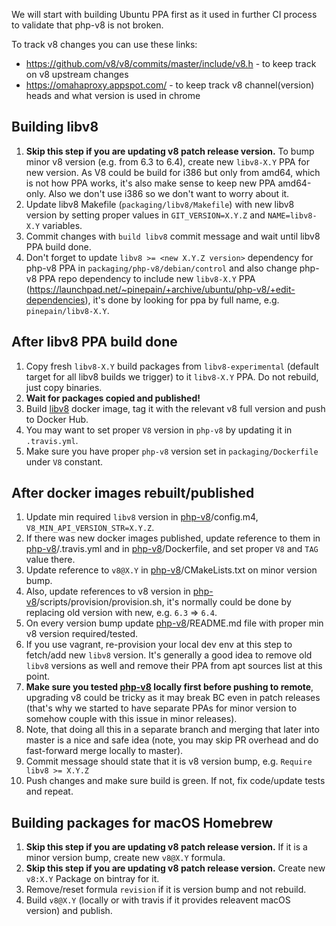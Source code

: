 We will start with building Ubuntu PPA first as it used in further CI process to validate that php-v8 is not broken.

To track v8 changes you can use these links:
 - https://github.com/v8/v8/commits/master/include/v8.h - to keep track on v8 upstream changes
 - https://omahaproxy.appspot.com/ - to keep track v8 channel(version) heads and what version is used in chrome


## Building libv8

1. **Skip this step if you are updating v8 patch release version.** To bump minor v8 version (e.g. from 6.3 to 6.4), 
   create new `libv8-X.Y` PPA for new version. As V8 could be build for i386 but only from amd64, which is not how PPA
   works, it's also make sense to keep new PPA amd64-only. Also we don't use i386 so we don't want to worry about it.
2. Update libv8 Makefile (`packaging/libv8/Makefile`) with new libv8 version by setting proper values in
   `GIT_VERSION=X.Y.Z` and `NAME=libv8-X.Y` variables.
3. Commit changes with `build libv8` commit message and wait until libv8 PPA build done.
4. Don't forget to update `libv8 >= <new X.Y.Z version>` dependency for php-v8 PPA in `packaging/php-v8/debian/control`
   and also change php-v8 PPA repo dependency to include new `libv8-X.Y` PPA
   (https://launchpad.net/~pinepain/+archive/ubuntu/php-v8/+edit-dependencies), it's done by looking for ppa by full name,
   e.g. `pinepain/libv8-X.Y`.

## After libv8 PPA build done

1. Copy fresh `libv8-X.Y` build packages from `libv8-experimental` (default target for all libv8 builds we trigger)
   to it `libv8-X.Y` PPA. Do not rebuild, just copy binaries.
2. **Wait for packages copied and published!**
3. Build [libv8](https://github.com/pinepain/libv8) docker image, tag it with the relevant v8 full version and push to
   Docker Hub.
4. You may want to set proper `V8` version in `php-v8` by updating it in `.travis.yml`.
5. Make sure you have proper `php-v8` version set in `packaging/Dockerfile` under `V8` constant. 

## After docker images rebuilt/published

1. Update min required `libv8` version in [php-v8](https://github.com/pinepain/php-v8)/config.m4, `V8_MIN_API_VERSION_STR=X.Y.Z`.
2. If there was new docker images published, update reference to them in [php-v8](https://github.com/pinepain/php-v8)/.travis.yml
   and in [php-v8](https://github.com/pinepain/php-v8)/Dockerfile, and set proper `V8` and `TAG` value there.
3. Update reference to `v8@X.Y` in [php-v8](https://github.com/pinepain/php-v8)/CMakeLists.txt on minor version bump.
4. Also, update references to v8 version in [php-v8](https://github.com/pinepain/php-v8)/scripts/provision/provision.sh,
   it's normally could be done by replacing old version with new, e.g. `6.3` => `6.4`.
5. On every version bump update [php-v8](https://github.com/pinepain/php-v8)/README.md file with proper min v8 version required/tested.
6. If you use vagrant, re-provision your local dev env at this step to fetch/add new `libv8` version.
   It's generally a good idea to remove old `libv8` versions as well and remove their PPA from apt sources list at this point.
7. **Make sure you tested [php-v8](https://github.com/pinepain/php-v8) locally first before pushing to remote**,
   upgrading v8 could be tricky as it may break BC even in patch releases (that's why we started to have separate
   PPAs for minor version to somehow couple with this issue in minor releases).
8. Note, that doing all this in a separate branch and merging that later into master is a nice and safe idea
   (note, you may skip PR overhead and do fast-forward merge locally to master).
9. Commit message should state that it is v8 version bump, e.g. `Require libv8 >= X.Y.Z`
10. Push changes and make sure build is green. If not, fix code/update tests and repeat.  


## Building packages for macOS Homebrew

1. **Skip this step if you are updating v8 patch release version.** If it is a minor version bump, create new `v8@X.Y` formula.
2. **Skip this step if you are updating v8 patch release version.** Create new `v8:X.Y` Package on bintray for it.
2. Remove/reset formula `revision` if it is version bump and not rebuild.
3. Build `v8@X.Y` (locally or with travis if it provides releavent macOS version) and publish.
